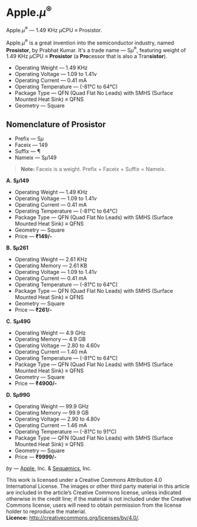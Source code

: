 # Apple.<i>μ</i><sup>®</sup>
Apple.<i>μ</i><sup>®</sup> — 1.49 KHz <i>μ</i>CPU <b>≡</b> Prosistor.

Apple.<i>μ</i><sup>®</sup> is a great invention into the semiconductor industry, named <b>Prosistor</b>, by Prabhat Kumar. It's a trade name — S<i>μ</i><sup>®</sup>, featuring weight of 1.49 KHz <i>μ</i>CPU <b>≡</b> <b>Prosistor</b> (a <b>Pro</b>cessor that is also a Tran<b>sistor</b>).
- Operating Weight — 1.49 KHz
- Operating Voltage — 1.09 to 1.41v
- Operating Current — 0.41 mA
- Operating Temperature — (-81°C to 64°C)
- Package Type — QFN (Quad Flat No Leads) with SMHS (Surface Mounted Heat Sink) <b>≡</b> QFNS
- Geometry — Square

## Nomenclature of Prosistor
- Prefix — S<i>μ</i>
- Faceix — 149
- Suffix — ¶
- Nameix — S<i>μ</i>149

> <b>Note:</b> Faceix is a weight. Prefix + Faceix + Suffix = Nameix.

<b>A.</b> <b>S<i>μ</i>149</b>

- Operating Weight — 1.49 KHz
- Operating Voltage — 1.09 to 1.41v
- Operating Current — 0.41 mA
- Operating Temperature — (-81°C to 64°C)
- Package Type — QFN (Quad Flat No Leads) with SMHS (Surface Mounted Heat Sink) <b>≡</b> QFNS
- Geometry — Square
- Price — <b>₹149/-</b>

<b>B.</b> <b>S<i>μ</i>261</b>

- Operating Weight — 2.61 KHz
- Operating Memory — 2.61 KB
- Operating Voltage — 1.09 to 1.41v
- Operating Current — 0.41 mA
- Operating Temperature — (-81°C to 64°C)
- Package Type — QFN (Quad Flat No Leads) with SMHS (Surface Mounted Heat Sink) <b>≡</b> QFNS
- Geometry — Square
- Price — <b>₹261/-</b>

<b>C.</b> <b>S<i>μ</i>49G</b>

- Operating Weight — 4.9 GHz
- Operating Memory — 4.9 GB
- Operating Voltage — 2.80 to 4.60v
- Operating Current — 1.40 mA
- Operating Temperature — (-81°C to 64°C)
- Package Type — QFN (Quad Flat No Leads) with SMHS (Surface Mounted Heat Sink) <b>≡</b> QFNS
- Geometry — Square
- Price — <b>₹4900/-</b>

<b>D.</b> <b>S<i>μ</i>99G</b>

- Operating Weight — 99.9 GHz
- Operating Memory — 99.9 GB
- Operating Voltage — 2.90 to 4.80v
- Operating Current — 1.46 mA
- Operating Temperature — (-81°C to 91°C)
- Package Type — QFN (Quad Flat No Leads) with SMHS (Surface Mounted Heat Sink) <b>≡</b> QFNS
- Geometry — Square
- Price — <b>₹9999/-</b>

<i>by</i> — [Apple](https://www.apple.com/), Inc. &amp; [Sequømics](http://sequomics.com/), Inc.

This work is licensed under a Creative Commons Attribution 4.0 International License. The images or other third party material in this article are included in the article’s Creative Commons license, unless indicated otherwise in the credit line; if the material is not included under the Creative Commons license, users will need to obtain permission from the license holder to reproduce the material.</i></br><b>Licence:</b> http://creativecommons.org/licenses/by/4.0/.
